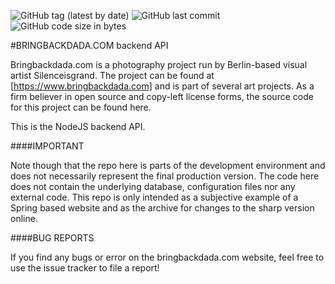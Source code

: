 ![GitHub tag (latest by date)](https://img.shields.io/github/v/tag/mydogspies/bringbackdada-back) ![GitHub last commit](https://img.shields.io/github/last-commit/mydogspies/bringbackdada-back) ![GitHub code size in bytes](https://img.shields.io/github/languages/code-size/mydogspies/bringbackdada-back) 

#BRINGBACKDADA.COM backend API

Bringbackdada.com is a photography project run by Berlin-based visual artist Silenceisgrand.
The project can be found at [https://www.bringbackdada.com] and is part of several art
projects. As a firm believer in open source and copy-left license forms, the source code for
this project can be found here.

This is the NodeJS backend API.

####IMPORTANT

Note though that the repo here is parts of the development
environment and does not necessarily represent the final production version. The code here does not
contain the underlying database, configuration files nor any external code. This repo is only intended
as a subjective example of a Spring based website and as the archive for changes to
the sharp version online.

####BUG REPORTS

If you find any bugs or error on the bringbackdada.com website, feel free to use the issue tracker
to file a report!
